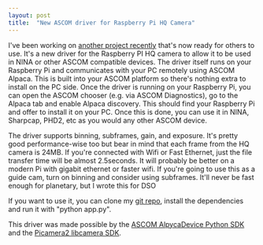 ```yaml
---
layout: post
title:  "New ASCOM driver for Raspberry Pi HQ Camera"
---
```

I've been working on [another project recently](https://github.com/IanCassTwo/rpicam-ascom-alpaca) that's now ready for others to use. It's a new driver for the Raspberry PI HQ camera to allow it to be used in NINA or other ASCOM compatible devices. The driver itself runs on your Raspberry Pi and communicates with your PC remotely using ASCOM Alpaca. This is built into your ASCOM platform so there's nothing extra to install on the PC side. Once the driver is running on your Raspberry Pi, you can open the ASCOM chooser (e.g. via ASCOM Diagnostics), go to the Alpaca tab and enable Alpaca discovery. This should find your Raspberry Pi and offer to install it on your PC. Once this is done, you can use it in NINA, Sharpcap, PHD2, etc as you would any other ASCOM device.

The driver supports binning, subframes, gain, and exposure. It's pretty good performance-wise too but bear in mind that each frame from the HQ camera is 24MB. If you're connected with Wifi or Fast Ethernet, just the file transfer time will be almost 2.5seconds. It will probably be better on a modern Pi with gigabit ethernet or faster wifi. If you're going to use this as a guide cam, turn on binning and consider using subframes. It'll never be fast enough for planetary, but I wrote this for DSO

If you want to use it, you can clone my [git repo](https://github.com/IanCassTwo/rpicam-ascom-alpaca), install the dependencies and run it with "python app.py".

This driver was made possible by the [ASCOM AlpycaDevice Python SDK](https://github.com/ASCOMInitiative/AlpycaDevice) and the [Picamera2 libcamera SDK](https://github.com/raspberrypi/picamera2).
